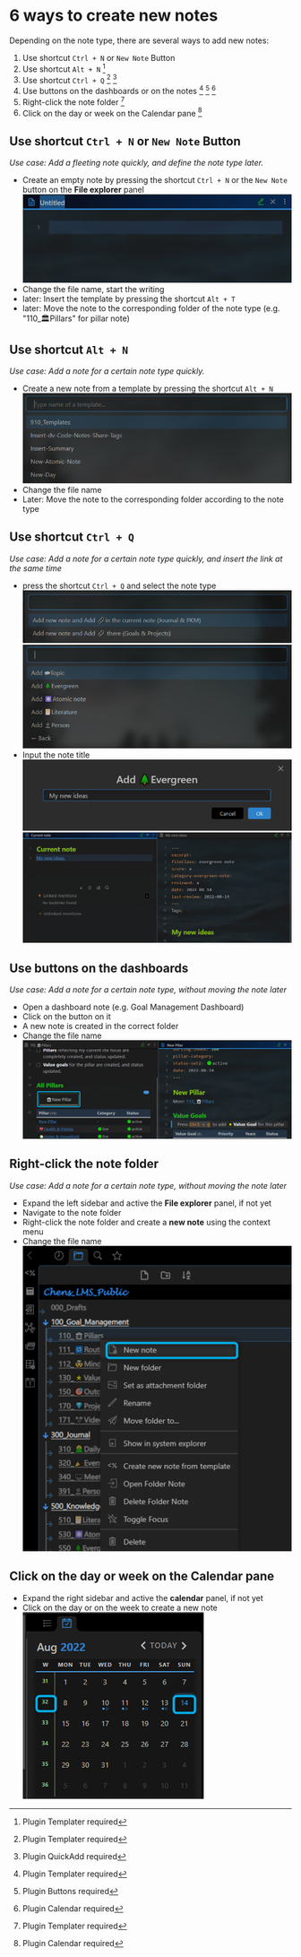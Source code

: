 # 6 ways to create new notes

Depending on the note type, there are several ways to add new notes:

1. Use shortcut `Ctrl + N` or ``New Note`` Button
2. Use shortcut `Alt + N` [^1]
3. Use shortcut `Ctrl + Q` [^1] [^4]
4. Use buttons on the dashboards or on the notes [^1] [^2] [^3]
5. Right-click the note folder [^1]
6. Click on the day or week on the Calendar pane [^3]


[^1]: Plugin Templater required
[^2]: Plugin Buttons required
[^3]:  Plugin Calendar required

[^4]: Plugin QuickAdd required

## Use shortcut `Ctrl + N` or ``New Note`` Button

*Use case: Add a fleeting note quickly, and define the note type later.*

- Create an empty note by pressing the shortcut `Ctrl + N` or the ``New Note`` button on the **File explorer** panel  
  ![image-20220814141836327](images/image-20220814143406015.png)
- Change the file name, start the writing
- later: Insert the template by pressing the shortcut `Alt + T` 
- later: Move the note to the corresponding folder of the note type (e.g. "110_🏛Pillars" for pillar note)

## Use shortcut `Alt + N` 

*Use case: Add a note for a certain note type quickly.*

- Create a new note from a template by pressing the shortcut `Alt + N`   
  ![image-20220814143054639](images/image-20220814143054639.png)
- Change the file name
- Later: Move the note to the corresponding folder according to the note type

## Use shortcut `Ctrl + Q`

*Use case: Add a note for a certain note type quickly, and insert the link at the same time*

- press the shortcut `Ctrl + Q` and select the note type  
  ![image-20220814142129416](images/image-20220814142129416.png)
  ![image-20220814142156057](images/image-20220814142156057.png)
- Input the note title  
  ![image-20220814142413943](images/image-20220814142413943.png)
  ![image-20220814142531329](images/image-20220814142531329.png)

## Use buttons on the dashboards

*Use case: Add a note for a certain  note type, without moving the note later*

- Open a dashboard note (e.g. Goal Management Dashboard)
- Click on the button on it
- A new note is created in the correct folder
- Change the file name  
![image-20220814142746273](images/image-20220814142746273.png)

## Right-click the note folder

*Use case: Add a note for a certain note type, without moving the note later*

- Expand the left sidebar and active the **File explorer** panel, if not yet
- Navigate to the note folder  
- Right-click the note folder and create a **new note** using the context menu
- Change the file name  
![image-20220814142854247](images/image-20220814142854247.png)

## Click on the day or week on the Calendar pane

- Expand the right sidebar and active the **calendar** panel, if not yet
- Click on the day or on the week to create a new note  
![image-20220814142948982](images/image-20220814142948982.png)
